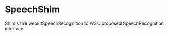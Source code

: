 SpeechShim
==========

Shim's the webkitSpeechRecognition to W3C proposed SpeechRecognition interface
